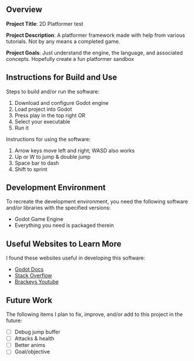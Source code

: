 ## Overview

**Project Title**: 2D Platformer test

**Project Description**: A platformer framework made with help from various tutorials. Not by any means a completed game.

**Project Goals**: Just understand the engine, the language, and associated concepts. Hopefully create a fun platformer sandbox

## Instructions for Build and Use

Steps to build and/or run the software:

1. Download and configure Godot engine
2. Load project into Godot
3. Press play in the top right
    OR
1. Select your executable
2. Run it

Instructions for using the software:

1. Arrow keys move left and right; WASD also works
2. Up or W to jump & double jump
3. Space bar to dash 
4. Shift to sprint

## Development Environment 

To recreate the development environment, you need the following software and/or libraries with the specified versions:

* Godot Game Engine
* Everything you need is packaged therein

## Useful Websites to Learn More

I found these websites useful in developing this software:

* [Godot Docs](https://docs.godotengine.org/en/stable/index.html)
* [Stack Overflow](stackoverflow.com)
* [Brackeys Youtube](https://www.youtube.com/@Brackeys)

## Future Work

The following items I plan to fix, improve, and/or add to this project in the future:

* [ ] Debug jump buffer
* [ ] Attacks & health
* [ ] Better anims
* [ ] Goal/objective